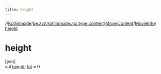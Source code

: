 ```yaml
---
title: height
---
```

//[KotlinInside](../../../../index.html)/[be.zvz.kotlininside.api.type.content](../../index.html)/[MovieContent](../index.html)/[MovieInfo](index.html)/[height](height.html)



# height



[jvm]\
val [height](height.html): [Int](https://kotlinlang.org/api/latest/jvm/stdlib/kotlin/-int/index.html) = 0




